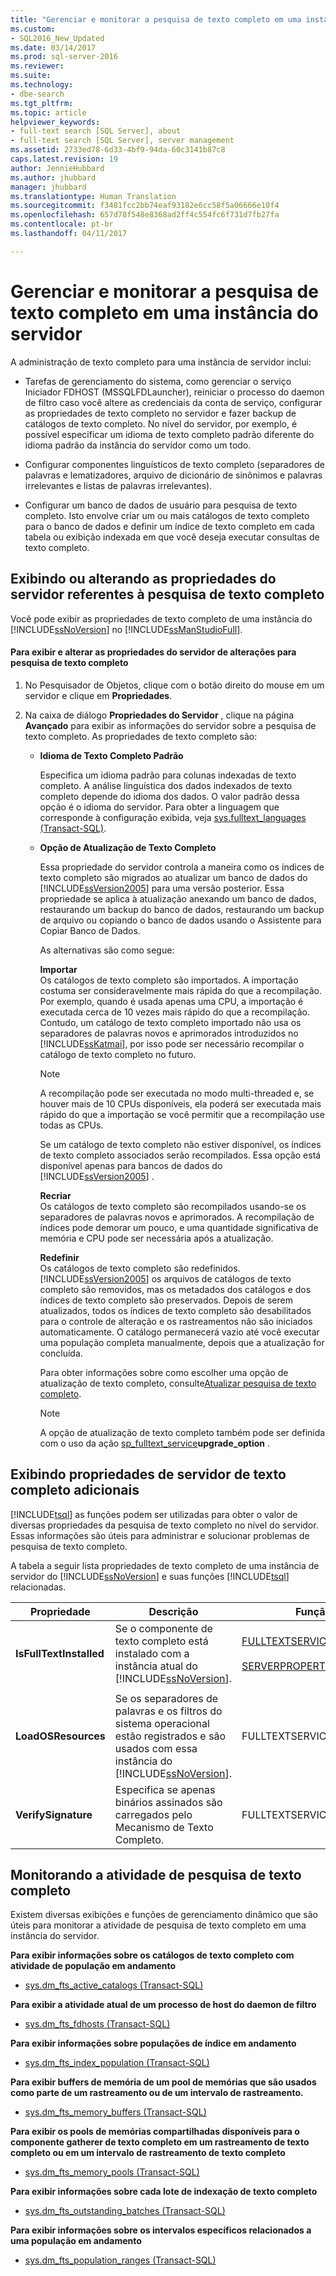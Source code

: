 ```yaml
---
title: "Gerenciar e monitorar a pesquisa de texto completo em uma instância do servidor | Microsoft Docs"
ms.custom:
- SQL2016_New_Updated
ms.date: 03/14/2017
ms.prod: sql-server-2016
ms.reviewer: 
ms.suite: 
ms.technology:
- dbe-search
ms.tgt_pltfrm: 
ms.topic: article
helpviewer_keywords:
- full-text search [SQL Server], about
- full-text search [SQL Server], server management
ms.assetid: 2733ed78-6d33-4bf9-94da-60c3141b87c8
caps.latest.revision: 19
author: JennieHubbard
ms.author: jhubbard
manager: jhubbard
ms.translationtype: Human Translation
ms.sourcegitcommit: f3481fcc2bb74eaf93182e6cc58f5a06666e10f4
ms.openlocfilehash: 657d78f548e8368ad2ff4c554fc6f731d7fb27fa
ms.contentlocale: pt-br
ms.lasthandoff: 04/11/2017

---
```

# <a name="manage-and-monitor-full-text-search-for-a-server-instance"></a>Gerenciar e monitorar a pesquisa de texto completo em uma instância do servidor
  A administração de texto completo para uma instância de servidor inclui:  
  
-   Tarefas de gerenciamento do sistema, como gerenciar o serviço Iniciador FDHOST (MSSQLFDLauncher), reiniciar o processo do daemon de filtro caso você altere as credenciais da conta de serviço, configurar as propriedades de texto completo no servidor e fazer backup de catálogos de texto completo. No nível do servidor, por exemplo, é possível especificar um idioma de texto completo padrão diferente do idioma padrão da instância do servidor como um todo.  
  
-   Configurar componentes linguísticos de texto completo (separadores de palavras e lematizadores, arquivo de dicionário de sinônimos e palavras irrelevantes e listas de palavras irrelevantes).  
  
-   Configurar um banco de dados de usuário para pesquisa de texto completo. Isto envolve criar um ou mais catálogos de texto completo para o banco de dados e definir um índice de texto completo em cada tabela ou exibição indexada em que você deseja executar consultas de texto completo.  
  
##  <a name="props"></a> Exibindo ou alterando as propriedades do servidor referentes à pesquisa de texto completo  
 Você pode exibir as propriedades de texto completo de uma instância do [!INCLUDE[ssNoVersion](../../includes/ssnoversion-md.md)] no [!INCLUDE[ssManStudioFull](../../includes/ssmanstudiofull-md.md)].  
  
#### <a name="to-view-and-change-server-properties-for-full-text-search"></a>Para exibir e alterar as propriedades do servidor de alterações para pesquisa de texto completo  
  
1.  No Pesquisador de Objetos, clique com o botão direito do mouse em um servidor e clique em **Propriedades**.  
  
2.  Na caixa de diálogo **Propriedades do Servidor** , clique na página **Avançado** para exibir as informações do servidor sobre a pesquisa de texto completo. As propriedades de texto completo são:  
  
    -   **Idioma de Texto Completo Padrão**  
  
         Especifica um idioma padrão para colunas indexadas de texto completo. A análise linguística dos dados indexados de texto completo depende do idioma dos dados. O valor padrão dessa opção é o idioma do servidor. Para obter a linguagem que corresponde à configuração exibida, veja [sys.fulltext_languages &#40;Transact-SQL&#41;](../../relational-databases/system-catalog-views/sys-fulltext-languages-transact-sql.md).  
  
    -   **Opção de Atualização de Texto Completo**  
  
         Essa propriedade do servidor controla a maneira como os índices de texto completo são migrados ao atualizar um banco de dados do [!INCLUDE[ssVersion2005](../../includes/ssversion2005-md.md)] para uma versão posterior. Essa propriedade se aplica à atualização anexando um banco de dados, restaurando um backup do banco de dados, restaurando um backup de arquivo ou copiando o banco de dados usando o Assistente para Copiar Banco de Dados.  
  
         As alternativas são como segue:  
  
         **Importar**  
         Os catálogos de texto completo são importados. A importação costuma ser consideravelmente mais rápida do que a recompilação. Por exemplo, quando é usada apenas uma CPU, a importação é executada cerca de 10 vezes mais rápido do que a recompilação. Contudo, um catálogo de texto completo importado não usa os separadores de palavras novos e aprimorados introduzidos no [!INCLUDE[ssKatmai](../../includes/sskatmai-md.md)], por isso pode ser necessário recompilar o catálogo de texto completo no futuro.  
  
        > [!NOTE]  
        >  A recompilação pode ser executada no modo multi-threaded e, se houver mais de 10 CPUs disponíveis, ela poderá ser executada mais rápido do que a importação se você permitir que a recompilação use todas as CPUs.  
  
         Se um catálogo de texto completo não estiver disponível, os índices de texto completo associados serão recompilados. Essa opção está disponível apenas para bancos de dados do [!INCLUDE[ssVersion2005](../../includes/ssversion2005-md.md)] .  
  
         **Recriar**  
         Os catálogos de texto completo são recompilados usando-se os separadores de palavras novos e aprimorados. A recompilação de índices pode demorar um pouco, e uma quantidade significativa de memória e CPU pode ser necessária após a atualização.  
  
         **Redefinir**  
         Os catálogos de texto completo são redefinidos. [!INCLUDE[ssVersion2005](../../includes/ssversion2005-md.md)] os arquivos de catálogos de texto completo são removidos, mas os metadados dos catálogos e dos índices de texto completo são preservados. Depois de serem atualizados, todos os índices de texto completo são desabilitados para o controle de alteração e os rastreamentos não são iniciados automaticamente. O catálogo permanecerá vazio até você executar uma população completa manualmente, depois que a atualização for concluída.  
  
         Para obter informações sobre como escolher uma opção de atualização de texto completo, consulte[Atualizar pesquisa de texto completo](../../relational-databases/search/upgrade-full-text-search.md).  
  
        > [!NOTE]  
        >  A opção de atualização de texto completo também pode ser definida com o uso da ação [sp_fulltext_service](../../relational-databases/system-stored-procedures/sp-fulltext-service-transact-sql.md)**upgrade_option** .  
  
##  <a name="metadata"></a> Exibindo propriedades de servidor de texto completo adicionais  
 [!INCLUDE[tsql](../../includes/tsql-md.md)] as funções podem ser utilizadas para obter o valor de diversas propriedades da pesquisa de texto completo no nível do servidor. Essas informações são úteis para administrar e solucionar problemas de pesquisa de texto completo.  
  
 A tabela a seguir lista propriedades de texto completo de uma instância de servidor do [!INCLUDE[ssNoVersion](../../includes/ssnoversion-md.md)] e suas funções [!INCLUDE[tsql](../../includes/tsql-md.md)] relacionadas.  
  
|Propriedade|Descrição|Função|  
|--------------|-----------------|--------------|  
|**IsFullTextInstalled**|Se o componente de texto completo está instalado com a instância atual do [!INCLUDE[ssNoVersion](../../includes/ssnoversion-md.md)].|[FULLTEXTSERVICEPROPERTY](../../t-sql/functions/fulltextserviceproperty-transact-sql.md)<br /><br /> [SERVERPROPERTY](../../t-sql/functions/serverproperty-transact-sql.md)|  
||||  
|**LoadOSResources**|Se os separadores de palavras e os filtros do sistema operacional estão registrados e são usados com essa instância do [!INCLUDE[ssNoVersion](../../includes/ssnoversion-md.md)].|FULLTEXTSERVICEPROPERTY|  
|**VerifySignature**|Especifica se apenas binários assinados são carregados pelo Mecanismo de Texto Completo.|FULLTEXTSERVICEPROPERTY|  
  
##  <a name="monitor"></a> Monitorando a atividade de pesquisa de texto completo  
 Existem diversas exibições e funções de gerenciamento dinâmico que são úteis para monitorar a atividade de pesquisa de texto completo em uma instância do servidor.  
  
 **Para exibir informações sobre os catálogos de texto completo com atividade de população em andamento**  
  
-   [sys.dm_fts_active_catalogs &#40;Transact-SQL&#41;](../../relational-databases/system-dynamic-management-views/sys-dm-fts-active-catalogs-transact-sql.md)  
  
 **Para exibir a atividade atual de um processo de host do daemon de filtro**  
  
-   [sys.dm_fts_fdhosts &#40;Transact-SQL&#41;](../../relational-databases/system-dynamic-management-views/sys-dm-fts-fdhosts-transact-sql.md)  
  
 **Para exibir informações sobre populações de índice em andamento**  
  
-   [sys.dm_fts_index_population &#40;Transact-SQL&#41;](../../relational-databases/system-dynamic-management-views/sys-dm-fts-index-population-transact-sql.md)  
  
 **Para exibir buffers de memória de um pool de memórias que são usados como parte de um rastreamento ou de um intervalo de rastreamento.**  
  
-   [sys.dm_fts_memory_buffers &#40;Transact-SQL&#41;](../../relational-databases/system-dynamic-management-views/sys-dm-fts-memory-buffers-transact-sql.md)  
  
 **Para exibir os pools de memórias compartilhadas disponíveis para o componente gatherer de texto completo em um rastreamento de texto completo ou em um intervalo de rastreamento de texto completo**  
  
-   [sys.dm_fts_memory_pools &#40;Transact-SQL&#41;](../../relational-databases/system-dynamic-management-views/sys-dm-fts-memory-pools-transact-sql.md)  
  
 **Para exibir informações sobre cada lote de indexação de texto completo**  
  
-   [sys.dm_fts_outstanding_batches &#40;Transact-SQL&#41;](../../relational-databases/system-dynamic-management-views/sys-dm-fts-outstanding-batches-transact-sql.md)  
  
 **Para exibir informações sobre os intervalos específicos relacionados a uma população em andamento**  
  
-   [sys.dm_fts_population_ranges &#40;Transact-SQL&#41;](../../relational-databases/system-dynamic-management-views/sys-dm-fts-population-ranges-transact-sql.md)  
  
  
